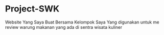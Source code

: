 # Project-SWK
Website Yang Saya Buat Bersama Kelompok Saya Yang digunakan untuk me review warung makanan yang ada di sentra wisata kuliner
